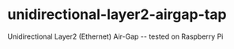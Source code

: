 # unidirectional-layer2-airgap-tap
Unidirectional Layer2 (Ethernet) Air-Gap -- tested on Raspberry Pi
